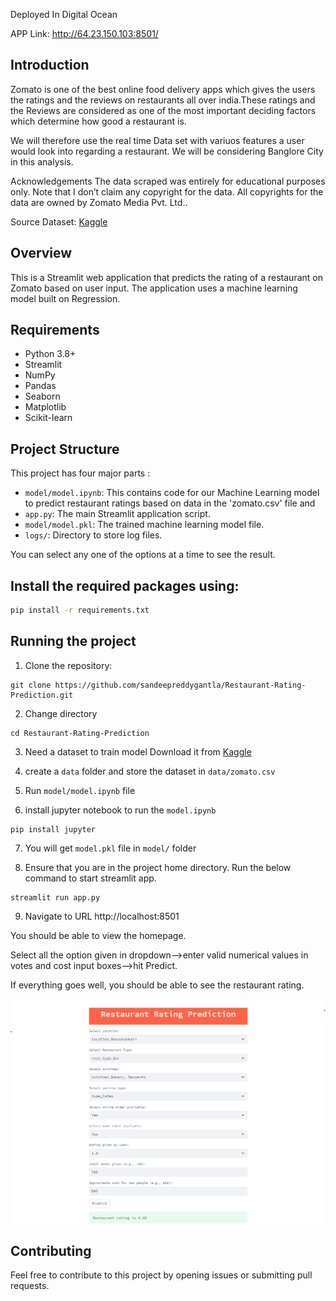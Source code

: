 Deployed In Digital Ocean 

APP Link: http://64.23.150.103:8501/

## Introduction
Zomato is one of the best online food delivery apps which gives the users the ratings and the reviews on restaurants all over india.These ratings and the Reviews are considered as one of the most important deciding factors which determine how good a restaurant is.

We will therefore use the real time Data set with variuos features a user would look into regarding a restaurant. We will be considering Banglore City in this analysis.

Acknowledgements The data scraped was entirely for educational purposes only. Note that I don’t claim any copyright for the data. All copyrights for the data are owned by Zomato Media Pvt. Ltd..

Source Dataset: [Kaggle](https://www.kaggle.com/datasets/himanshupoddar/zomato-bangalore-restaurants/data)

## Overview

This is a Streamlit web application that predicts the rating of a restaurant on Zomato based on user input. The application uses a machine learning model built on Regression.

## Requirements

- Python 3.8+
- Streamlit
- NumPy
- Pandas
- Seaborn
- Matplotlib
- Scikit-learn

## Project Structure
This project has four major parts :
- `model/model.ipynb`: This contains code for our Machine Learning model to predict restaurant ratings based on data in the 'zomato.csv' file and 
- `app.py`: The main Streamlit application script.
- `model/model.pkl`: The trained machine learning model file.
- `logs/`: Directory to store log files.

You can select any one of the options at a time to see the result.

## Install the required packages using:

```bash
pip install -r requirements.txt
```

## Running the project
1. Clone the repository:
```
git clone https://github.com/sandeepreddygantla/Restaurant-Rating-Prediction.git
```
2. Change directory
```
cd Restaurant-Rating-Prediction
```
3. Need a dataset to train model Download it from [Kaggle](https://www.kaggle.com/datasets/himanshupoddar/zomato-bangalore-restaurants/data)

4. create a `data` folder and store the dataset in `data/zomato.csv`

5. Run `model/model.ipynb` file

6. install jupyter notebook to run the `model.ipynb`
```
pip install jupyter
``` 
7. You will get `model.pkl` file in `model/` folder

8. Ensure that you are in the project home directory. Run the below command to start streamlit app.
   
```
streamlit run app.py
```

9. Navigate to URL http://localhost:8501

You should be able to view the homepage.

Select all the option given in dropdown-->enter valid numerical values in votes and cost input boxes-->hit Predict.

If everything goes well, you should  be able to see the restaurant rating.

![image](https://github.com/sandeepreddygantla/Restaurant-Rating-Prediction/blob/main/img/zomato_output.png)

## Contributing
Feel free to contribute to this project by opening issues or submitting pull requests.





